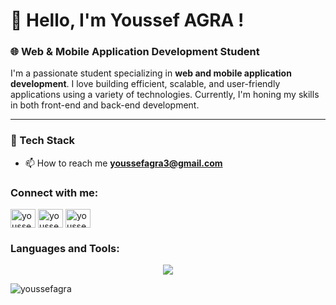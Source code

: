 # 👋 Hello, I'm Youssef AGRA !

### 🌐 Web & Mobile Application Development Student

I'm a passionate student specializing in **web and mobile application development**. I love building efficient, scalable, and user-friendly applications using a variety of technologies. Currently, I'm honing my skills in both front-end and back-end development.

---

### 🚀 Tech Stack

- 📫 How to reach me **youssefagra3@gmail.com**

<h3 align="left">Connect with me:</h3>
<p align="left">
<a href="
<a href="https://www.linkedin.com/in/youssef-a-65248b1b6/" target="blank"><img align="center" src="https://raw.githubusercontent.com/rahuldkjain/github-profile-readme-generator/master/src/images/icons/Social/linked-in-alt.svg" alt="youssef agra" height="30" width="40" /></a>
<a href="https://stackoverflow.com/users/29004267/youssef-agra" target="blank"><img align="center" src="https://raw.githubusercontent.com/rahuldkjain/github-profile-readme-generator/master/src/images/icons/Social/stack-overflow.svg" alt="youssef agra" height="30" width="40" /></a>
<a href="https://web.facebook.com/youssef.agra/" target="blank"><img align="center" src="https://raw.githubusercontent.com/rahuldkjain/github-profile-readme-generator/master/src/images/icons/Social/facebook.svg" alt="youssef agra" height="30" width="40" /></a>
</p>

<h3 align="left">Languages and Tools:</h3>
<p align="center">
  <a href="https://skillicons.dev">
    <img src="https://skillicons.dev/icons?i=html,css,javascript" />
  </a>
</p>


<p><img align="center" src="https://github-readme-stats.vercel.app/api/top-langs?username=youssefagra&show_icons=true&locale=en&layout=compact" alt="youssefagra" /></p>
